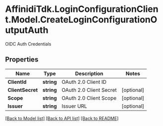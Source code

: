 # AffinidiTdk.LoginConfigurationClient.Model.CreateLoginConfigurationOutputAuth
OIDC Auth Credentials

## Properties

Name | Type | Description | Notes
------------ | ------------- | ------------- | -------------
**ClientId** | **string** | OAuth 2.0 Client ID | 
**ClientSecret** | **string** | OAuth 2.0 Client Secret | [optional] 
**Scope** | **string** | OAuth 2.0 Client Scope | [optional] 
**Issuer** | **string** | Issuer URL | [optional] 

[[Back to Model list]](../README.md#documentation-for-models) [[Back to API list]](../README.md#documentation-for-api-endpoints) [[Back to README]](../README.md)

